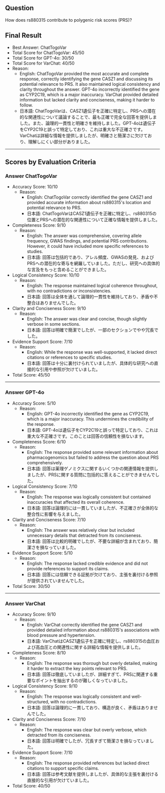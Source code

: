 ## Question

How does rs880315 contribute to polygenic risk scores (PRS)?

## Final Result

- Best Answer: ChatTogoVar
- Total Score for ChatTogoVar: 45/50
- Total Score for GPT-4o: 30/50
- Total Score for VarChat: 40/50
- Reason:
  - English: ChatTogoVar provided the most accurate and complete response, correctly identifying the gene CASZ1 and discussing its potential relevance to PRS. It also maintained logical consistency and clarity throughout the answer. GPT-4o incorrectly identified the gene as CYP2C19, which is a major inaccuracy. VarChat provided detailed information but lacked clarity and conciseness, making it harder to follow.
  - 日本語: ChatTogoVarは、CASZ1遺伝子を正確に特定し、PRSへの潜在的な関連性について議論することで、最も正確で完全な回答を提供しました。また、論理的一貫性と明確さを維持しました。GPT-4oは遺伝子をCYP2C19と誤って特定しており、これは重大な不正確さです。VarChatは詳細な情報を提供しましたが、明確さと簡潔さに欠けており、理解しにくい部分がありました。

---

## Scores by Evaluation Criteria

### Answer ChatTogoVar
- Accuracy Score: 10/10
  - Reason: 
    - English: ChatTogoVar correctly identified the gene CASZ1 and provided accurate information about rs880315's location and potential relevance to PRS.
    - 日本語: ChatTogoVarはCASZ1遺伝子を正確に特定し、rs880315の位置とPRSへの潜在的な関連性について正確な情報を提供しました。
- Completeness Score: 9/10
  - Reason: 
    - English: The answer was comprehensive, covering allele frequency, GWAS findings, and potential PRS contributions. However, it could have included more specific references to studies.
    - 日本語: 回答は包括的であり、アレル頻度、GWASの発見、およびPRSへの潜在的な寄与を網羅していました。ただし、研究への具体的な言及をもっと含めることができました。
- Logical Consistency Score: 10/10
  - Reason: 
    - English: The response maintained logical coherence throughout, with no contradictions or inconsistencies.
    - 日本語: 回答は全体を通して論理的一貫性を維持しており、矛盾や不整合はありませんでした。
- Clarity and Conciseness Score: 9/10
  - Reason: 
    - English: The answer was clear and concise, though slightly verbose in some sections.
    - 日本語: 回答は明確で簡潔でしたが、一部のセクションでやや冗長でした。
- Evidence Support Score: 7/10
  - Reason: 
    - English: While the response was well-supported, it lacked direct citations or references to specific studies.
    - 日本語: 回答は十分に裏付けられていましたが、具体的な研究への直接的な引用や参照が欠けていました。
- Total Score: 45/50

---

### Answer GPT-4o
- Accuracy Score: 5/10
  - Reason: 
    - English: GPT-4o incorrectly identified the gene as CYP2C19, which is a major inaccuracy. This undermines the credibility of the response.
    - 日本語: GPT-4oは遺伝子をCYP2C19と誤って特定しており、これは重大な不正確さです。このことは回答の信頼性を損ないます。
- Completeness Score: 6/10
  - Reason: 
    - English: The response provided some relevant information about pharmacogenomics but failed to address the question about PRS comprehensively.
    - 日本語: 回答は薬理ゲノミクスに関するいくつかの関連情報を提供しましたが、PRSに関する質問に包括的に答えることができませんでした。
- Logical Consistency Score: 7/10
  - Reason: 
    - English: The response was logically consistent but contained inaccuracies that affected its overall coherence.
    - 日本語: 回答は論理的には一貫していましたが、不正確さが全体的な整合性に影響を与えました。
- Clarity and Conciseness Score: 7/10
  - Reason: 
    - English: The answer was relatively clear but included unnecessary details that detracted from its conciseness.
    - 日本語: 回答は比較的明確でしたが、不要な詳細が含まれており、簡潔さを損なっていました。
- Evidence Support Score: 5/10
  - Reason: 
    - English: The response lacked credible evidence and did not provide references to support its claims.
    - 日本語: 回答には信頼できる証拠が欠けており、主張を裏付ける参照が提供されていませんでした。
- Total Score: 30/50

---

### Answer VarChat
- Accuracy Score: 9/10
  - Reason: 
    - English: VarChat correctly identified the gene CASZ1 and provided detailed information about rs880315's associations with blood pressure and hypertension.
    - 日本語: VarChatはCASZ1遺伝子を正確に特定し、rs880315の血圧および高血圧との関連性に関する詳細な情報を提供しました。
- Completeness Score: 8/10
  - Reason: 
    - English: The response was thorough but overly detailed, making it harder to extract the key points relevant to PRS.
    - 日本語: 回答は徹底していましたが、詳細すぎて、PRSに関連する重要なポイントを抽出するのが難しくなっていました。
- Logical Consistency Score: 9/10
  - Reason: 
    - English: The response was logically consistent and well-structured, with no contradictions.
    - 日本語: 回答は論理的に一貫しており、構造が良く、矛盾はありませんでした。
- Clarity and Conciseness Score: 7/10
  - Reason: 
    - English: The response was clear but overly verbose, which detracted from its conciseness.
    - 日本語: 回答は明確でしたが、冗長すぎて簡潔さを損なっていました。
- Evidence Support Score: 7/10
  - Reason: 
    - English: The response provided references but lacked direct citations to support specific claims.
    - 日本語: 回答は参考文献を提供しましたが、具体的な主張を裏付ける直接的な引用が欠けていました。
- Total Score: 40/50
